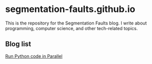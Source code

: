 # segmentation-faults.github.io

This is the repository for the Segmentation Faults blog. 
I write about programming, computer science, and other tech-related topics.

## Blog list
[Run Python code in Parallel](https://segmentation-faults.github.io/python-run-code-parallel)